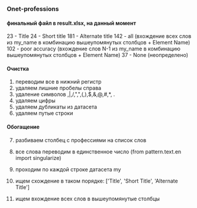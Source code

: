 ### Onet-professions

#### финальный файл в result.xlsx, на данный момент 
23 - Title
24 - Short title
181 - Alternate title
142 - all (вхождение всех слов из my_name в комбинацию вышеупомянутых столбцов + Element Name)
102 - poor accuracy (вхождение слов N-1 из my_name в комбинацию вышеупомянутых столбцов + Element Name)
37 - None (неопределено)

#### Очистка

1. переводим все в нижний регистр
2. удаляем лишние пробелы справа
3. удаление символов \,|,/,",",(,),$,&,@,#,*, .
4. удаляем цифры
5. удаляем дубликаты из датасета
6. удаляем путые строки

#### Обогащение

7. разбиваем столбец с профессиями на список слов
8. все слова переводим в единственное число (from pattern.text.en import singularize)


9. проходим по каждой строке датасета my
10. ищем схождение в таком порядке: ['Title', 'Short Title', 'Alternate Title']
11. ищем вхождение всех слов в вышеупомянутые столбцы
